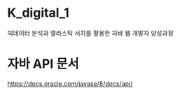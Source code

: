 # K_digital_1
빅데이터 분석과 엘라스틱 서치를 활용한 자바 웹 개발자 양성과정

# 자바 API 문서
https://docs.oracle.com/javase/8/docs/api/



